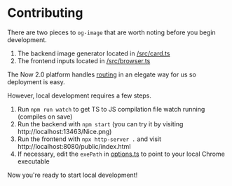 # Contributing

There are two pieces to `og-image` that are worth noting before you begin development.

1. The backend image generator located in [/src/card.ts](https://github.com/styfle/og-image/blob/master/src/card.ts)
2. The frontend inputs located in [/src/browser.ts](https://github.com/styfle/og-image/blob/master/src/browser.ts)

The Now 2.0 platform handles [routing](https://github.com/styfle/og-image/blob/master/now.json#L12) in an elegate way for us so deployment is easy.

However, local development requires a few steps.

1. Run `npm run watch` to get TS to JS compilation file watch running (compiles on save)
2. Run the backend with `npm start` (you can try it by visiting http://localhost:13463/Nice.png)
3. Run the frontend with `npx http-server .` and visit http://localhost:8080/public/index.html
4. If necessary, edit the `exePath` in [options.ts](https://github.com/styfle/og-image/blob/master/src/options.ts) to point to your local Chrome executable

Now you're ready to start local development!

